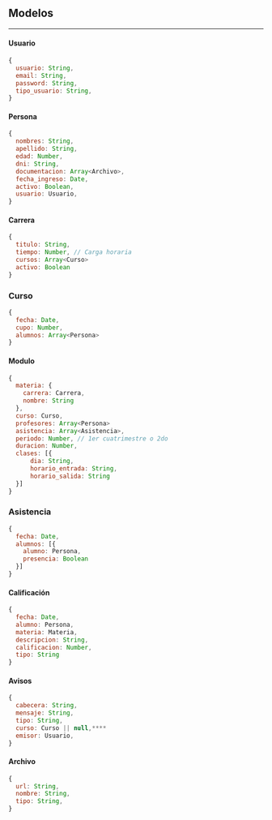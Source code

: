 ## Modelos
---

#### Usuario

```js
{
  usuario: String,
  email: String,
  password: String,
  tipo_usuario: String,
}
```

#### Persona

```js
{
  nombres: String,
  apellido: String,
  edad: Number,
  dni: String,
  documentacion: Array<Archivo>,
  fecha_ingreso: Date,
  activo: Boolean,
  usuario: Usuario,
}
```

#### Carrera

```js
{
  titulo: String,
  tiempo: Number, // Carga horaria
  cursos: Array<Curso>
  activo: Boolean
}
```

### Curso

```js
{
  fecha: Date,
  cupo: Number,
  alumnos: Array<Persona>
}
```

#### Modulo

```js
{
  materia: {
    carrera: Carrera,
    nombre: String
  },
  curso: Curso,
  profesores: Array<Persona>
  asistencia: Array<Asistencia>,
  periodo: Number, // 1er cuatrimestre o 2do
  duracion: Number,
  clases: [{
      dia: String,
      horario_entrada: String,
      horario_salida: String
  }]
}
```

### Asistencia

```js
{
  fecha: Date,
  alumnos: [{
    alumno: Persona,
    presencia: Boolean
  }]
}
```

#### Calificación
```js
{
  fecha: Date,
  alumno: Persona,
  materia: Materia,
  descripcion: String,
  calificacion: Number,
  tipo: String
}
```

#### Avisos

```js
{
  cabecera: String,
  mensaje: String,
  tipo: String,
  curso: Curso || null,****
  emisor: Usuario,
}
```

#### Archivo

```js
{
  url: String,
  nombre: String,
  tipo: String,
}
```